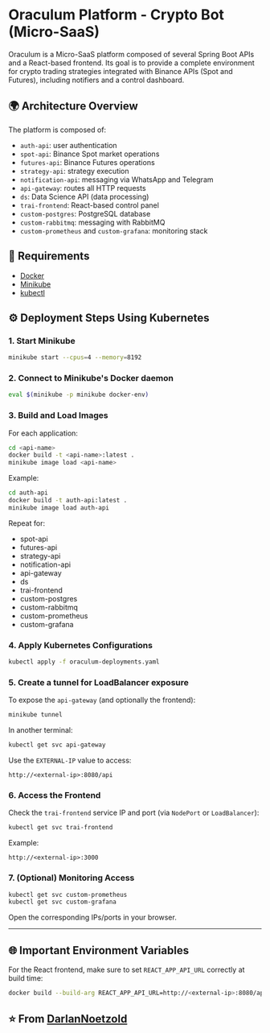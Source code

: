 # Oraculum Platform - Crypto Bot (Micro-SaaS)

Oraculum is a Micro-SaaS platform composed of several Spring Boot APIs and a React-based frontend. Its goal is to provide a complete environment for crypto trading strategies integrated with Binance APIs (Spot and Futures), including notifiers and a control dashboard.

## 🌍 Architecture Overview

The platform is composed of:

- `auth-api`: user authentication
- `spot-api`: Binance Spot market operations
- `futures-api`: Binance Futures operations
- `strategy-api`: strategy execution
- `notification-api`: messaging via WhatsApp and Telegram
- `api-gateway`: routes all HTTP requests
- `ds`: Data Science API (data processing)
- `trai-frontend`: React-based control panel
- `custom-postgres`: PostgreSQL database
- `custom-rabbitmq`: messaging with RabbitMQ
- `custom-prometheus` and `custom-grafana`: monitoring stack

## 🧰 Requirements

- [Docker](https://www.docker.com/)
- [Minikube](https://minikube.sigs.k8s.io/docs/start/)
- [kubectl](https://kubernetes.io/docs/tasks/tools/)

## ⚙️ Deployment Steps Using Kubernetes

### 1. Start Minikube

```bash
minikube start --cpus=4 --memory=8192
```

### 2. Connect to Minikube's Docker daemon

```bash
eval $(minikube -p minikube docker-env)
```

### 3. Build and Load Images

For each application:

```bash
cd <api-name>
docker build -t <api-name>:latest .
minikube image load <api-name>
```

Example:
```bash
cd auth-api
docker build -t auth-api:latest .
minikube image load auth-api
```

Repeat for:
- spot-api
- futures-api
- strategy-api
- notification-api
- api-gateway
- ds
- trai-frontend
- custom-postgres
- custom-rabbitmq
- custom-prometheus
- custom-grafana

### 4. Apply Kubernetes Configurations

```bash
kubectl apply -f oraculum-deployments.yaml
```

### 5. Create a tunnel for LoadBalancer exposure

To expose the `api-gateway` (and optionally the frontend):

```bash
minikube tunnel
```

In another terminal:

```bash
kubectl get svc api-gateway
```

Use the `EXTERNAL-IP` value to access:

```
http://<external-ip>:8080/api
```

### 6. Access the Frontend

Check the `trai-frontend` service IP and port (via `NodePort` or `LoadBalancer`):

```bash
kubectl get svc trai-frontend
```

Example:
```
http://<external-ip>:3000
```

### 7. (Optional) Monitoring Access

```bash
kubectl get svc custom-prometheus
kubectl get svc custom-grafana
```

Open the corresponding IPs/ports in your browser.

---

## 🌐 Important Environment Variables

For the React frontend, make sure to set `REACT_APP_API_URL` correctly at build time:

```bash
docker build --build-arg REACT_APP_API_URL=http://<external-ip>:8080/api -t trai-frontend .
```
⭐️ From [DarlanNoetzold](https://github.com/DarlanNoetzold)
---

